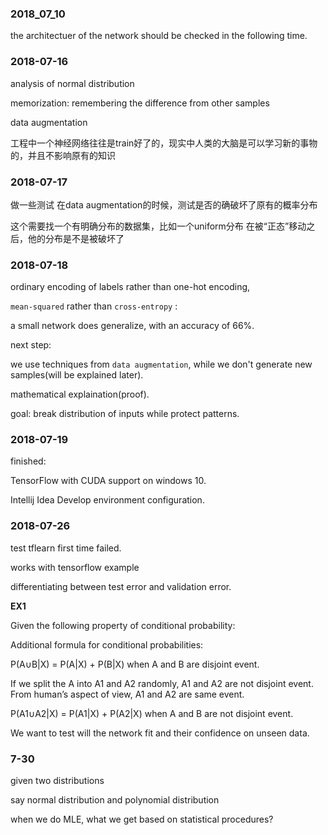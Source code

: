 ### 2018_07_10

the architectuer of the network should be checked in the following time.



### 2018-07-16

analysis of normal distribution

memorization: remembering the difference from other samples

data augmentation


工程中一个神经网络往往是train好了的，现实中人类的大脑是可以学习新的事物的，并且不影响原有的知识


### 2018-07-17


做一些测试  在data augmentation的时候，测试是否的确破坏了原有的概率分布

这个需要找一个有明确分布的数据集，比如一个uniform分布  在被“正态”移动之后，他的分布是不是被破坏了

### 2018-07-18

ordinary encoding of labels rather than one-hot encoding,

`mean-squared` rather than `cross-entropy` :

a small network does generalize, with an accuracy of 66%.

next step:

we use techniques from `data augmentation`, while we don't generate new samples(will be explained later).

mathematical explaination(proof).

goal: break distribution of inputs while protect patterns.

### 2018-07-19

finished:

TensorFlow with CUDA support on windows 10.

Intellij Idea Develop environment configuration.


### 2018-07-26

test tflearn first time failed.

works with tensorflow example

differentiating between test error and validation error.

**EX1**

Given the following property of conditional probability:

Additional formula for conditional probabilities:

P(A∪B|X) = P(A|X) + P(B|X) when A and B are disjoint event.

If we split the A into A1 and A2 randomly, A1 and A2 are not disjoint event. From human’s aspect of view, A1 and A2 are same event.

P(A1∪A2|X) = P(A1|X) + P(A2|X) when A and B are not disjoint event.

We want to test will the network fit and their confidence on unseen data.



### 7-30

given two distributions 

say normal distribution and polynomial distribution

when we do MLE, what we get based on statistical procedures?